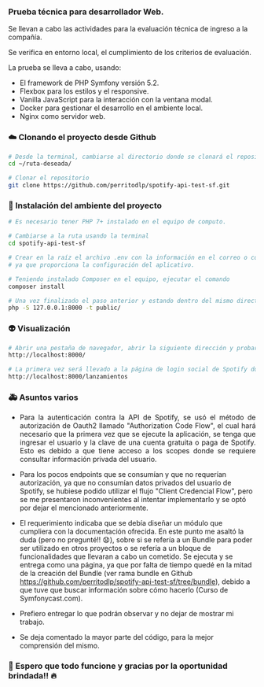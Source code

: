 ### Prueba técnica para desarrollador Web.

Se llevan a cabo las actividades para la evaluación técnica de ingreso a la compañía. 

Se verifica en entorno local, el cumplimiento de los criterios de evaluación.

La prueba se lleva a cabo, usando:

- El framework de PHP Symfony versión 5.2. 
- Flexbox para los estilos y el responsive.
- Vanilla JavaScript para la interacción con la ventana modal.
- Docker para gestionar el desarrollo en el ambiente local.
- Nginx como servidor web.
### :cloud: Clonando el proyecto desde Github

```bash
# Desde la terminal, cambiarse al directorio donde se clonará el repositorio, de acuerdo al sistema operativo. Por ejemplo, en MacOs:
cd ~/ruta-deseada/

# Clonar el repositorio
git clone https://github.com/perritodlp/spotify-api-test-sf.git

```

### :construction: Instalación del ambiente del proyecto


```bash
# Es necesario tener PHP 7+ instalado en el equipo de computo.

# Cambiarse a la ruta usando la terminal
cd spotify-api-test-sf

# Crear en la raíz el archivo .env con la información en el correo o copiar el archivo adjunto al correo,
# ya que proporciona la configuración del aplicativo. 

# Teniendo instalado Composer en el equipo, ejecutar el comando
composer install

# Una vez finalizado el paso anterior y estando dentro del mismo directorio, ejecutar 
php -S 127.0.0.1:8000 -t public/

```

### :alien: Visualización
```bash
# Abrir una pestaña de navegador, abrir la siguiente dirección y probar:
http://localhost:8000/

# La primera vez será llevado a la página de login social de Spotify donde deberá ingresar el usuario y la contraseña. Luego debería ser redireccionado a:
http://localhost:8000/lanzamientos

```

### :ambulance: Asuntos varios

- <p style="text-align: justify;">Para la autenticación contra la API de Spotify, se usó el método de autorización de Oauth2 llamado "Authorization Code Flow", el cual hará necesario que la primera vez que se ejecute la aplicación, se tenga que ingresar el usuario y la clave de una cuenta gratuita o paga de Spotify. Esto es debido a que tiene acceso a los scopes donde se requiere consultar información privada del usuario.</p> 

- Para los pocos endpoints que se consumían y que no requerían autorización, ya que no consumían datos privados del usuario de Spotify, se hubiese podido utilizar el flujo "Client Credencial Flow", pero se me presentaron inconvenientes al intentar implementarlo y se optó por dejar el mencionado anteriormente.

- El requerimiento indicaba que se debía diseñar un módulo que cumpliera con la documentación ofrecida. En este punto me asaltó la duda (pero no pregunté!! :anguished:), sobre si se refería a un Bundle para poder ser utilizado en otros proyectos o se refería a un bloque de funcionalidades que llevaran a cabo un cometido. Se ejecuta y se entrega como una página, ya que por falta de tiempo quedé en la mitad de la creación del Bundle (ver rama bundle en Github https://github.com/perritodlp/spotify-api-test-sf/tree/bundle), debido a que tuve que buscar información sobre cómo hacerlo (Curso de Symfonycast.com). 

- Prefiero entregar lo que podrán observar y no dejar de mostrar mi trabajo.

- Se deja comentado la mayor parte del código, para la mejor comprensión del mismo.


### :construction_worker: Espero que todo funcione y gracias por la oportunidad brindada!! :fire: 